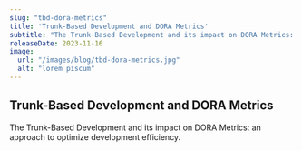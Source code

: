 ```yaml
---
slug: "tbd-dora-metrics"
title: 'Trunk-Based Development and DORA Metrics'
subtitle: "The Trunk-Based Development and its impact on DORA Metrics: an approach to optimize development efficiency."
releaseDate: 2023-11-16
image:
  url: "/images/blog/tbd-dora-metrics.jpg"
  alt: "lorem piscum"
---
```


## Trunk-Based Development and DORA Metrics

The Trunk-Based Development and its impact on DORA Metrics: an approach to optimize development efficiency.
